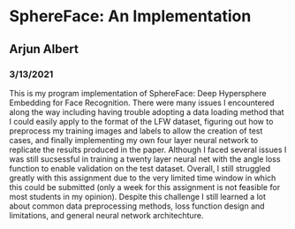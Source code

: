 # SphereFace: An Implementation
## Arjun Albert
### 3/13/2021

This is my program implementation of SphereFace: Deep Hypersphere Embedding for Face Recognition. There were many issues I encountered along the way including having trouble adopting a data loading method that I could easily apply to the format of the LFW dataset, figuring out how to preprocess my training images and labels to allow the creation of test cases, and finally implementing my own four layer neural network to replicate the results produced in the paper. Although I faced several issues I was still sucsessful in training a twenty layer neural net with the angle loss function to enable validation on the test dataset. Overall, I still struggled greatly with this assignment due to the very limited time window in which this could be submitted (only a week for this assignment is not feasible for most students in my opinion). Despite this challenge I still learned a lot about common data preprocessing methods, loss function design and limitations, and general neural network architechture. 